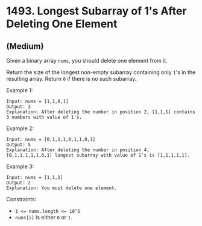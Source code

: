 # 1493. Longest Subarray of 1's After Deleting One Element
## (Medium)

Given a binary array `nums`, you should delete one element from it.

Return the size of the longest non-empty subarray containing only `1`'s in the resulting array. Return `0` if there is no such subarray.

 

Example 1:

```
Input: nums = [1,1,0,1]
Output: 3
Explanation: After deleting the number in position 2, [1,1,1] contains 3 numbers with value of 1's.
```

Example 2:

```
Input: nums = [0,1,1,1,0,1,1,0,1]
Output: 5
Explanation: After deleting the number in position 4, [0,1,1,1,1,1,0,1] longest subarray with value of 1's is [1,1,1,1,1].
```

Example 3:

```
Input: nums = [1,1,1]
Output: 2
Explanation: You must delete one element.
```

Constraints:

- `1 <= nums.length <= 10^5`
- `nums[i]` is either `0` or `1`.